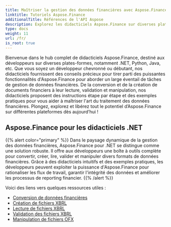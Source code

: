 ```yaml
---
title: Maîtriser la gestion des données financières avec Aspose.Finance
linktitle: Tutoriels Aspose.Finance
additionalTitle: Références de l'API Aspose
description: Explorez les didacticiels Aspose.Finance sur diverses plateformes (.NET, Python, etc.) pour maîtriser la gestion des données financières sans effort.
type: docs
weight: 11
url: /fr/
is_root: true
---
```


Bienvenue dans le hub complet de didacticiels Aspose.Finance, destiné aux développeurs sur diverses plates-formes, notamment .NET, Python, Java, etc. Que vous soyez un développeur chevronné ou débutant, nos didacticiels fournissent des conseils précieux pour tirer parti des puissantes fonctionnalités d'Aspose.Finance pour aborder un large éventail de tâches de gestion de données financières. De la conversion et de la création de documents financiers à leur lecture, validation et manipulation, nos didacticiels proposent des instructions étape par étape et des exemples pratiques pour vous aider à maîtriser l'art du traitement des données financières. Plongez, explorez et libérez tout le potentiel d’Aspose.Finance sur différentes plateformes dès aujourd’hui !

## Aspose.Finance pour les didacticiels .NET
{{% alert color="primary" %}}
Dans le paysage dynamique de la gestion des données financières, Aspose.Finance pour .NET se distingue comme une solution robuste. Il offre aux développeurs une boîte à outils complète pour convertir, créer, lire, valider et manipuler divers formats de données financières. Grâce à des didacticiels intuitifs et des exemples pratiques, les développeurs peuvent exploiter la puissance d'Aspose.Finance pour rationaliser les flux de travail, garantir l'intégrité des données et améliorer les processus de reporting financier.
{{% /alert %}}

Voici des liens vers quelques ressources utiles :
 
- [Conversion de données financières](./net/financial-data-conversion/)
- [Création de fichiers XBRL](./net/xbrl-file-creation/)
- [Lecture de fichiers XBRL](./net/xbrl-file-reading/)
- [Validation des fichiers XBRL](./net/xbrl-file-validation/)
- [Manipulation de fichiers OFX](./net/ofx-file-manipulation/)